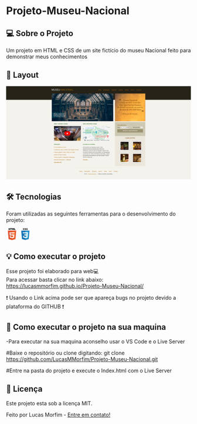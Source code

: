 # Projeto-Museu-Nacional

## 💻 Sobre o Projeto
Um projeto em HTML e CSS de um site fictício do museu Nacional feito para demonstrar meus conhecimentos

## 🎨 Layout

![image](https://github.com/LucasMMorfim/Projeto-Museu-Nacional/blob/main/imagens-demonstracao/HOME.png)

## 🛠 Tecnologias

Foram utilizadas as seguintes ferramentas para o desenvolvimento do projeto:

<code><img height="32" src="https://raw.githubusercontent.com/github/explore/80688e429a7d4ef2fca1e82350fe8e3517d3494d/topics/html/html.png" alt="HTML5"/></code>
<code><img height="32" src="https://raw.githubusercontent.com/github/explore/80688e429a7d4ef2fca1e82350fe8e3517d3494d/topics/css/css.png" alt="CSS"/></code>

## 💡 Como executar o projeto

Esse projeto foi elaborado para web💻 </br>
Para acessar basta clicar no link abaixo:</br>
https://lucasmmorfim.github.io/Projeto-Museu-Nacional/

❗ Usando o Link acima pode ser que apareça bugs no projeto devido a plataforma do GITHUB ❗

## 📁 Como executar o projeto na sua maquina

-Para executar na sua maquina aconselho usar o VS Code e o Live Server

#Baixe o repositório ou clone digitando:
git clone https://github.com/LucasMMorfim/Projeto-Museu-Nacional.git

#Entre na pasta do projeto e execute o Index.html com o Live Server

## 📝 Licença

Este projeto esta sob a licença MIT.

Feito por Lucas Morfim - [Entre em contato!](https://www.linkedin.com/in/lucas-mateus-machado-morfim-a6a282240/)
